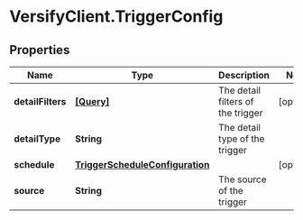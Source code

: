 # VersifyClient.TriggerConfig

## Properties

Name | Type | Description | Notes
------------ | ------------- | ------------- | -------------
**detailFilters** | [**[Query]**](Query.md) | The detail filters of the trigger | [optional] 
**detailType** | **String** | The detail type of the trigger | 
**schedule** | [**TriggerScheduleConfiguration**](TriggerScheduleConfiguration.md) |  | [optional] 
**source** | **String** | The source of the trigger | 


